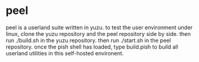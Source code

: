 # peel

peel is a userland suite written in yuzu. to test the user environment under linux, clone the yuzu repository and the peel repository side by side. then run ./build.sh in the yuzu repository. then run ./start.sh in the peel repository. once the pish shell has loaded, type build.pish to build all userland utilities in this self-hosted environent.


